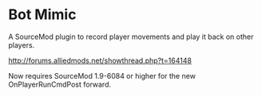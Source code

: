 Bot Mimic
==========

A SourceMod plugin to record player movements and play it back on other players.

http://forums.alliedmods.net/showthread.php?t=164148

Now requires SourceMod 1.9-6084 or higher for the new OnPlayerRunCmdPost forward.
